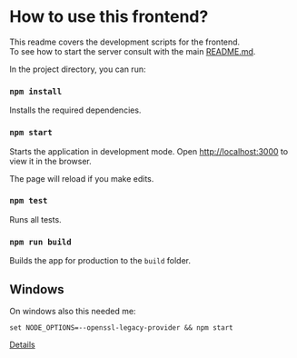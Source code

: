 # How to use this frontend?

This readme covers the development scripts for the frontend.\
To see how to start the server consult with the main [README.md](../../README.md).

In the project directory, you can run:

### `npm install`

Installs the required dependencies.

### `npm start`

Starts the application in development mode.
Open [http://localhost:3000](http://localhost:3000) to view it in the browser.

The page will reload if you make edits.

### `npm test`

Runs all tests.

### `npm run build`

Builds the app for production to the `build` folder.

## Windows
On windows also this needed me:
```
set NODE_OPTIONS=--openssl-legacy-provider && npm start
```
[Details](https://stackoverflow.com/questions/70582072/npm-run-fails-with-err-ossl-evp-unsupported)